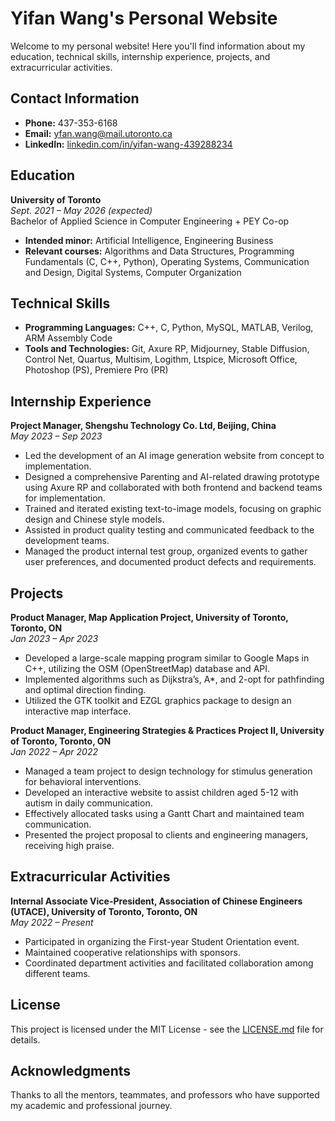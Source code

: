 # Yifan Wang's Personal Website

Welcome to my personal website! Here you'll find information about my education, technical skills, internship experience, projects, and extracurricular activities.

## Contact Information
- **Phone:** 437-353-6168
- **Email:** [yfan.wang@mail.utoronto.ca](mailto:yfan.wang@mail.utoronto.ca)
- **LinkedIn:** [linkedin.com/in/yifan-wang-439288234](https://www.linkedin.com/in/yifan-wang-439288234)

## Education
**University of Toronto**  
*Sept. 2021 – May 2026 (expected)*  
Bachelor of Applied Science in Computer Engineering + PEY Co-op  
- **Intended minor:** Artificial Intelligence, Engineering Business  
- **Relevant courses:** Algorithms and Data Structures, Programming Fundamentals (C, C++, Python), Operating Systems, Communication and Design, Digital Systems, Computer Organization

## Technical Skills
- **Programming Languages:** C++, C, Python, MySQL, MATLAB, Verilog, ARM Assembly Code
- **Tools and Technologies:** Git, Axure RP, Midjourney, Stable Diffusion, Control Net, Quartus, Multisim, Logithm, Ltspice, Microsoft Office, Photoshop (PS), Premiere Pro (PR)

## Internship Experience
**Project Manager, Shengshu Technology Co. Ltd, Beijing, China**  
*May 2023 – Sep 2023*  
- Led the development of an AI image generation website from concept to implementation.
- Designed a comprehensive Parenting and AI-related drawing prototype using Axure RP and collaborated with both frontend and backend teams for implementation.
- Trained and iterated existing text-to-image models, focusing on graphic design and Chinese style models.
- Assisted in product quality testing and communicated feedback to the development teams.
- Managed the product internal test group, organized events to gather user preferences, and documented product defects and requirements.

## Projects
**Product Manager, Map Application Project, University of Toronto, Toronto, ON**  
*Jan 2023 – Apr 2023*  
- Developed a large-scale mapping program similar to Google Maps in C++, utilizing the OSM (OpenStreetMap) database and API.
- Implemented algorithms such as Dijkstra’s, A*, and 2-opt for pathfinding and optimal direction finding.
- Utilized the GTK toolkit and EZGL graphics package to design an interactive map interface.

**Product Manager, Engineering Strategies & Practices Project II, University of Toronto, Toronto, ON**  
*Jan 2022 – Apr 2022*  
- Managed a team project to design technology for stimulus generation for behavioral interventions.
- Developed an interactive website to assist children aged 5-12 with autism in daily communication.
- Effectively allocated tasks using a Gantt Chart and maintained team communication.
- Presented the project proposal to clients and engineering managers, receiving high praise.

## Extracurricular Activities
**Internal Associate Vice-President, Association of Chinese Engineers (UTACE), University of Toronto, Toronto, ON**  
*May 2022 – Present*  
- Participated in organizing the First-year Student Orientation event.
- Maintained cooperative relationships with sponsors.
- Coordinated department activities and facilitated collaboration among different teams.

## License
This project is licensed under the MIT License - see the [LICENSE.md](LICENSE.md) file for details.

## Acknowledgments
Thanks to all the mentors, teammates, and professors who have supported my academic and professional journey.
